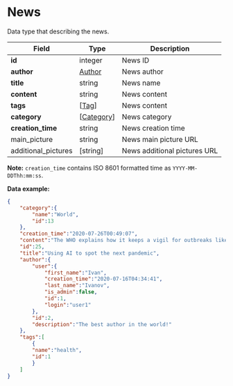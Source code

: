 # News

Data type that describing the news.

Field | Type |Description
---------- | ------------- | ---------
__id__ | integer | News ID
__author__ | [Author](author.md) | News author
__title__ | string | News name
__content__ | string | News content
__tags__ | [[Tag](tag.md)] | News content
__category__ | [[Category](category.md)] | News category
__creation_time__ | string | News creation time
main_picture | string | News main picture URL
additional_pictures | [string] | News additional pictures URL

**Note:**
`creation_time` contains ISO 8601 formatted time as `YYYY-MM-DDThh:mm:ss`.

**Data example:**

```json
{
    "category":{
        "name":"World",
        "id":13
    },
    "creation_time":"2020-07-26T00:49:07",
    "content":"The WHO explains how it keeps a vigil for outbreaks like Covid-19",
    "id":25,
    "title":"Using AI to spot the next pandemic",
    "author":{
        "user":{
            "first_name":"Ivan",
            "creation_time":"2020-07-16T04:34:41",
            "last_name":"Ivanov",
            "is_admin":false,
            "id":1,
            "login":"user1"
        },
        "id":2,
        "description":"The best author in the world!"
    },
    "tags":[
        {
        "name":"health",
        "id":1
        }
    ]
}
```
